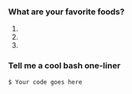 ### What are your favorite foods?
1.
2.
3.

### Tell me a cool bash one-liner

```
$ Your code goes here
```
